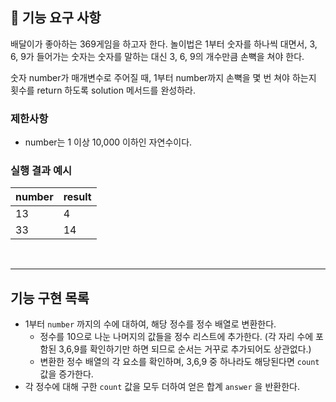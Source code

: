 ## 🚀 기능 요구 사항

배달이가 좋아하는 369게임을 하고자 한다. 놀이법은 1부터 숫자를 하나씩 대면서, 3, 6, 9가 들어가는 숫자는 숫자를 말하는 대신 3, 6, 9의 개수만큼 손뼉을 쳐야 한다.

숫자 number가 매개변수로 주어질 때, 1부터 number까지 손뼉을 몇 번 쳐야 하는지 횟수를 return 하도록 solution 메서드를 완성하라.

### 제한사항

- number는 1 이상 10,000 이하인 자연수이다.

### 실행 결과 예시

| number | result |
| --- | --- |
| 13 | 4 |
| 33 | 14 |

<br>

---

## 기능 구현 목록
- 1부터 `number` 까지의 수에 대하여, 해당 정수를 정수 배열로 변환한다.
    - 정수를 10으로 나눈 나머지의 값들을 정수 리스트에 추가한다. (각 자리 수에 포함된 3,6,9를 확인하기만 하면 되므로 순서는 거꾸로 추가되어도 상관없다.)
    - 변환한 정수 배열의 각 요소를 확인하며, 3,6,9 중 하나라도 해당된다면 `count` 값을 증가한다.
- 각 정수에 대해 구한 `count` 값을 모두 더하여 얻은 합계 `answer` 을 반환한다.